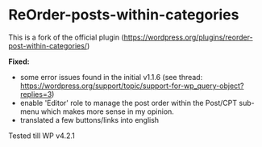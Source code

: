 # ReOrder-posts-within-categories
This is a fork of the official plugin (https://wordpress.org/plugins/reorder-post-within-categories/)

**Fixed:**
- some error issues found in the initial v1.1.6 (see thread: https://wordpress.org/support/topic/support-for-wp_query-object?replies=3)
- enable 'Editor' role to manage the post order within the Post/CPT sub-menu which makes more sense in my opinion.
- translated a few buttons/links into english

Tested till WP v4.2.1
